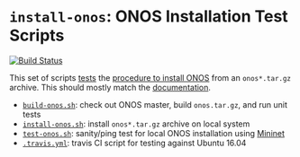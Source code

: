 # `install-onos`: ONOS Installation Test Scripts
[![Build Status][6]][5]

This set of scripts [tests][5] the [procedure to install ONOS][2] from an
`onos*.tar.gz` archive. This should mostly match the [documentation][8].

- [`build-onos.sh`][1]:   check out ONOS master, build `onos.tar.gz`, and run unit tests
- [`install-onos.sh`][2]: install `onos*.tar.gz` archive on local system
- [`test-onos.sh`][3]:    sanity/ping test for local ONOS installation using [Mininet][7]
- [`.travis.yml`][4]:     travis CI script for testing against Ubuntu 16.04

[1]: build-onos.sh
[2]: install-onos.sh
[3]: test-onos.sh
[4]: .travis.yml
[5]: https://travis-ci.org/jhall11/install-onos
[6]: https://travis-ci.org/jhall11/install-onos.svg?branch=master
[7]: http://mininet.org
[8]: https://wiki.onosproject.org/x/jQAQ
